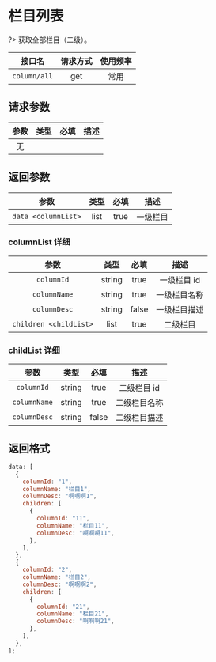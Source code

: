 <!-- column_all.md -->

# 栏目列表

?> 获取全部栏目（二级）。

|    接口名    | 请求方式 | 使用频率 |
| :----------: | :------: | :------: |
| `column/all` |   get    |   常用   |

## 请求参数

| 参数 | 类型 | 必填 | 描述 |
| :--: | :--: | :--: | :--: |
|  无  |      |      |      |

## 返回参数

|        参数         | 类型 | 必填 |   描述   |
| :-----------------: | :--: | :--: | :------: |
| `data <columnList>` | list | true | 一级栏目 |

### columnList 详细

|          参数          |  类型  | 必填  |     描述     |
| :--------------------: | :----: | :---: | :----------: |
|       `columnId`       | string | true  | 一级栏目 id  |
|      `columnName`      | string | true  | 一级栏目名称 |
|      `columnDesc`      | string | false | 一级栏目描述 |
| `children <childList>` |  list  | true  |   二级栏目   |

### childList 详细

|     参数     |  类型  | 必填  |     描述     |
| :----------: | :----: | :---: | :----------: |
|  `columnId`  | string | true  | 二级栏目 id  |
| `columnName` | string | true  | 二级栏目名称 |
| `columnDesc` | string | false | 二级栏目描述 |

## 返回格式

```js
data: [
  {
    columnId: "1",
    columnName: "栏目1",
    columnDesc: "啊啊啊1",
    children: [
      {
        columnId: "11",
        columnName: "栏目11",
        columnDesc: "啊啊啊11",
      },
    ],
  },
  {
    columnId: "2",
    columnName: "栏目2",
    columnDesc: "啊啊啊2",
    children: [
      {
        columnId: "21",
        columnName: "栏目21",
        columnDesc: "啊啊啊21",
      },
    ],
  },
];
```
